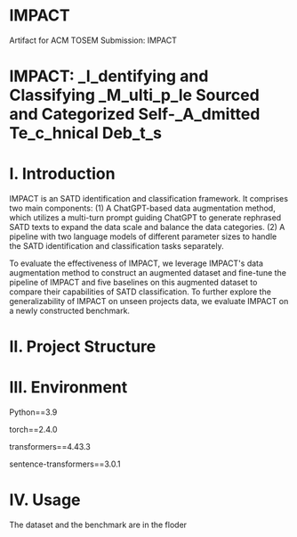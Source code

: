# IMPACT
Artifact for ACM TOSEM Submission: IMPACT

# IMPACT: _I_dentifying and Classifying _M_ulti_p_le Sourced and Categorized Self-_A_dmitted Te_c_hnical Deb_t_s

# I. Introduction
IMPACT is an SATD identification and classification framework. It comprises two main components: 
(1) A ChatGPT-based data augmentation method, which utilizes a multi-turn prompt guiding ChatGPT to generate rephrased SATD texts to expand the data scale and balance the data categories. 
(2) A pipeline with two language models of different parameter sizes to handle the SATD identification and classification tasks separately.

To evaluate the effectiveness of IMPACT, we leverage IMPACT's data augmentation method to construct an augmented dataset and fine-tune the pipeline of IMPACT and five baselines on this augmented dataset to compare their capabilities of SATD classification.
To further explore the generalizability of IMPACT on unseen projects data, we evaluate IMPACT on a newly constructed benchmark.

# II. Project Structure

# III. Environment
Python==3.9

torch==2.4.0

transformers==4.43.3

sentence-transformers==3.0.1

# IV. Usage
The dataset and the benchmark are in the floder 




